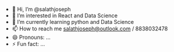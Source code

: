 - 👋 Hi, I’m @salathjoseph
- 👀 I’m interested in React and Data Science
- 🌱 I’m currently learning python and Data Science
- 📫 How to reach me salathjoseph@outlook.com / 8838032478
- 😄 Pronouns: ...
- ⚡ Fun fact: ...

<!---
salathjoseph/salathjoseph is a ✨ special ✨ repository because its `README.md` (this file) appears on your GitHub profile.
You can click the Preview link to take a look at your changes.
--->
